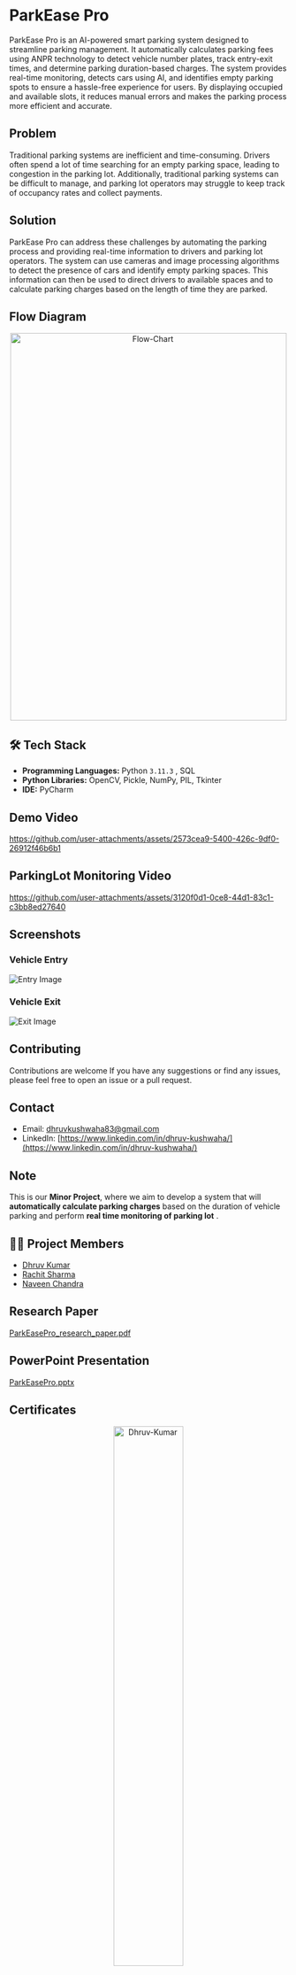 # ParkEase Pro

ParkEase Pro is an AI-powered smart parking system designed to streamline parking management. It automatically calculates parking fees using ANPR technology to detect vehicle number plates, track entry-exit times, and determine parking duration-based charges. The system provides real-time monitoring, detects cars using AI, and identifies empty parking spots to ensure a hassle-free experience for users. By displaying occupied and available slots, it reduces manual errors and makes the parking process more efficient and accurate.

## Problem

Traditional parking systems are inefficient and time-consuming. Drivers often spend a lot of time searching for an empty parking space, leading to congestion in the parking lot. Additionally, traditional parking systems can be difficult to manage, and parking lot operators may struggle to keep track of occupancy rates and collect payments.

## Solution

ParkEase Pro can address these challenges by automating the parking process and providing real-time information to drivers and parking lot operators. The system can use cameras and image processing algorithms to detect the presence of cars and identify empty parking spaces. This information can then be used to direct drivers to available spaces and to calculate parking charges based on the length of time they are parked.

## Flow Diagram

<p align="center">
  <img src="https://github.com/user-attachments/assets/169585ce-af0c-4d0d-91e7-5f5e524077de" width="500" height="700" alt="Flow-Chart">
</p>

## 🛠️ Tech Stack  
- **Programming Languages:** Python `3.11.3` , SQL  
- **Python Libraries:** OpenCV, Pickle, NumPy, PIL, Tkinter  
- **IDE:** PyCharm

## Demo Video
https://github.com/user-attachments/assets/2573cea9-5400-426c-9df0-26912f46b6b1

## ParkingLot Monitoring Video
https://github.com/user-attachments/assets/3120f0d1-0ce8-44d1-83c1-c3bb8ed27640

## Screenshots
### Vehicle Entry
![Entry Image](https://github.com/user-attachments/assets/2e4e5f76-d0d9-4945-9f65-450d19b04939)

### Vehicle Exit
![Exit Image](https://github.com/user-attachments/assets/38fb5dc8-c075-4ea6-aacc-fe756549522b)

## Contributing

Contributions are welcome If you have any suggestions or find any issues, please feel free to open an issue or a pull request.

## Contact

- Email: [dhruvkushwaha83@gmail.com](mailto:dhruvkushwaha83@gmail.com)
- LinkedIn: [https://www.linkedin.com/in/dhruv-kushwaha/](https://www.linkedin.com/in/dhruv-kushwaha/)

## Note
This is our **Minor Project**, where we aim to develop a system that will **automatically calculate parking charges** based on the duration of vehicle parking and perform **real time monitoring of parking lot** .  

## 👨‍💻 Project Members  
- [Dhruv Kumar](https://github.com/Dhruv-26)  
- [Rachit Sharma](https://github.com/developer-rachit)  
- [Naveen Chandra](https://github.com/Nc-upadhyay)
  
## Research Paper
[ParkEasePro_research_paper.pdf](https://github.com/user-attachments/files/18730177/ParkEasePro_research_paper.pdf)

## PowerPoint Presentation
[ParkEasePro.pptx](https://github.com/user-attachments/files/18730517/ParkEasePro.pptx)

## Certificates
<p align="center">
  <img src="https://github.com/user-attachments/assets/3f5fd5b6-f44c-4e5d-8f7e-9ca838eb0ab0" style="width:50%;" alt="Dhruv-Kumar">
</p>

<p align="center">
  <img src="https://github.com/user-attachments/assets/116e3564-7c57-4e20-aa85-7aea4f8617f4" style="width:50%;" alt="Rachit-Sharma">
</p>

<p align="center">
  <img src="https://github.com/user-attachments/assets/5a2b9aa0-3062-4ed1-8655-54b0eb57366a" style="width:50%;" alt="Naveen-Chandra">
</p>

<p align="center">
  <img src="https://github.com/user-attachments/assets/e334f204-62bd-4772-91b3-6e97cfd3670d" style="width:50%;" alt="Certificte-of-Indexing">
</p>
